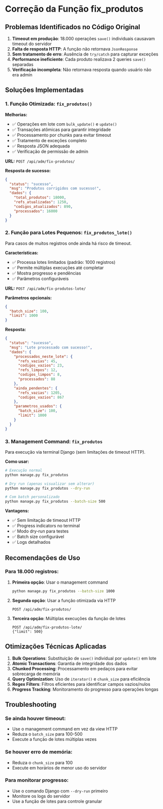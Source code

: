 # Correção da Função fix_produtos

## Problemas Identificados no Código Original

1. **Timeout em produção**: 18.000 operações `save()` individuais causavam timeout do servidor
2. **Falta de resposta HTTP**: A função não retornava `JsonResponse`
3. **Sem tratamento de erro**: Ausência de `try/catch` para capturar exceções
4. **Performance ineficiente**: Cada produto realizava 2 queries `save()` separadas
5. **Verificação incompleta**: Não retornava resposta quando usuário não era admin

## Soluções Implementadas

### 1. Função Otimizada: `fix_produtos()`

**Melhorias:**

- ✅ Operações em lote com `bulk_update()` e `update()`
- ✅ Transações atômicas para garantir integridade
- ✅ Processamento por chunks para evitar timeout
- ✅ Tratamento de exceções completo
- ✅ Resposta JSON adequada
- ✅ Verificação de permissão de admin

**URL:** `POST /api/adm/fix-produtos/`

**Resposta de sucesso:**

```json
{
  "status": "sucesso",
  "msg": "Produtos corrigidos com sucesso!",
  "dados": {
    "total_produtos": 18000,
    "refs_atualizadas": 1250,
    "codigos_atualizados": 890,
    "processados": 16000
  }
}
```

### 2. Função para Lotes Pequenos: `fix_produtos_lote()`

Para casos de muitos registros onde ainda há risco de timeout.

**Características:**

- ✅ Processa lotes limitados (padrão: 1000 registros)
- ✅ Permite múltiplas execuções até completar
- ✅ Mostra progresso e pendências
- ✅ Parâmetros configuráveis

**URL:** `POST /api/adm/fix-produtos-lote/`

**Parâmetros opcionais:**

```json
{
  "batch_size": 100,
  "limit": 1000
}
```

**Resposta:**

```json
{
  "status": "sucesso",
  "msg": "Lote processado com sucesso!",
  "dados": {
    "processados_neste_lote": {
      "refs_vazias": 45,
      "codigos_vazios": 23,
      "refs_limpos": 12,
      "codigos_limpos": 8,
      "processados": 88
    },
    "ainda_pendentes": {
      "refs_vazias": 1205,
      "codigos_vazios": 867
    },
    "parametros_usados": {
      "batch_size": 100,
      "limit": 1000
    }
  }
}
```

### 3. Management Command: `fix_produtos`

Para execução via terminal Django (sem limitações de timeout HTTP).

**Como usar:**

```bash
# Execução normal
python manage.py fix_produtos

# Dry run (apenas visualizar sem alterar)
python manage.py fix_produtos --dry-run

# Com batch personalizado
python manage.py fix_produtos --batch-size 500
```

**Vantagens:**

- ✅ Sem limitação de timeout HTTP
- ✅ Progress indicators no terminal
- ✅ Modo dry-run para testes
- ✅ Batch size configurável
- ✅ Logs detalhados

## Recomendações de Uso

### Para 18.000 registros:

1. **Primeira opção**: Usar o management command

   ```bash
   python manage.py fix_produtos --batch-size 1000
   ```

2. **Segunda opção**: Usar a função otimizada via HTTP

   ```
   POST /api/adm/fix-produtos/
   ```

3. **Terceira opção**: Múltiplas execuções da função de lotes
   ```
   POST /api/adm/fix-produtos-lote/
   {"limit": 500}
   ```

## Otimizações Técnicas Aplicadas

1. **Bulk Operations**: Substituição de `save()` individual por `update()` em lote
2. **Atomic Transactions**: Garantia de integridade dos dados
3. **Chunked Processing**: Processamento em pedaços para evitar sobrecarga de memória
4. **Query Optimization**: Uso de `iterator()` e `chunk_size` para eficiência
5. **Regex Filters**: Filtros eficientes para identificar campos vazios/nulos
6. **Progress Tracking**: Monitoramento do progresso para operações longas

## Troubleshooting

### Se ainda houver timeout:

- Use o management command em vez da view HTTP
- Reduza o `batch_size` para 100-500
- Execute a função de lotes múltiplas vezes

### Se houver erro de memória:

- Reduza o `chunk_size` para 100
- Execute em horários de menor uso do servidor

### Para monitorar progresso:

- Use o comando Django com `--dry-run` primeiro
- Monitore os logs do servidor
- Use a função de lotes para controle granular

